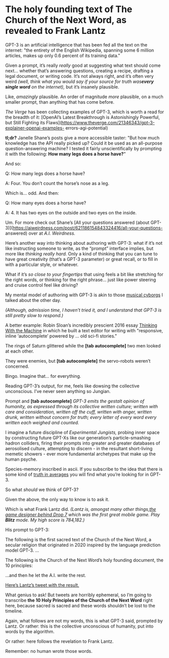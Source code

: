 # The holy founding text of The Church of the Next Word, as revealed to Frank Lantz

GPT-3 is an artificial intelligence that has been fed all the text on the
internet: "the entirety of the English Wikipedia, spanning some 6 million
articles, makes up only 0.6 percent of its training data."

Given a prompt, it’s really _really_ good at suggesting what text should come
next… whether that’s answering questions, creating a recipe, drafting a legal
document, or writing code. It’s not always right, and it’s often very weird
_(well, think what you would say if your source for truth was**every single
word** on the internet),_ but it’s insanely plausible.

Like, _amazingly_ plausible. An order of magnitude _more_ plausible, on a much
smaller prompt, than anything that has come before.

_The Verge_ has been collecting examples of GPT-3, which is worth a read for
the breadth of it: [OpenAI’s Latest Breakthrough is Astonishingly Powerful,
but Still Fighting its
Flaws](https://www.theverge.com/21346343/gpt-3-explainer-openai-examples-
errors-agi-potential)

**tl;dr?** Janelle Shane’s posts give a more accessible taster: "But how much
knowledge has the API really picked up? Could it be used as an all-purpose
question-answering machine? I tested it fairly unscientifically by prompting
it with the following: **How many legs does a horse have?**"

And so:

Q: How many legs does a horse have?

A: Four. You don’t count the horse’s nose as a leg.

Which is… odd. And then:

Q: How many eyes does a horse have?

A: 4. It has two eyes on the outside and two eyes on the inside.

Um. For more check out Shane’s [All your questions answered (about
GPT-3)](https://aiweirdness.com/post/621186154843324416/all-your-questions-
answered) over at _A.I. Weirdness._

Here’s another way into thinking about authoring with GPT-3: what if it’s not
like instructing someone to write, as the “prompt” interface implies, but more
like _thinking really hard._ Only a kind of thinking that you can tune to have
great creativity (that’s a GPT-3 parameter) or great recall, or to fill in
with a particular style, or whatever.

What if it’s _so close to your fingertips_ that using feels a bit like
stretching for the right words, or thinking for the right phrase… just like
power steering and cruise control feel like driving?

My mental model of authoring with GPT-3 is akin to those [musical
cyborgs](/home/2020/05/29/musical_cyborgs) I talked about the other day.

_(Although, admission time, I haven’t tried it, and I understand that GPT-3 is
still pretty slow to respond.)_

A better example: Robin Sloan’s incredibly prescient 2016 essay [Thinking With
the Machine](https://www.robinsloan.com/notes/writing-with-the-machine/) in
which he built a text editor for writing with "responsive, inline
‘autocomplete’ powered by … old sci-fi stories."

The rings of Saturn glittered while the **[tab autocomplete]** two men looked
at each other.

They were enemies, but **[tab autocomplete]** the servo-robots weren’t
concerned.

Bingo. Imagine that… for everything.

Reading GPT-3’s output, for me, feels like dowsing the collective unconscious.
I’ve never seen anything so Jungian.

Prompt and **[tab autocomplete]** _GPT-3 emits the gestalt opinion of
humanity, as expressed through its collective written culture; written with
care and consideration, written off the cuff, written with anger, written
drunk, written without concern for truth; every letter of every word every
written each weighed and counted._

I imagine a future discipline of _Experimental Jungists,_ probing inner space
by constructing future GPT-Xs like our generation’s particle-smashing hadron
colliders, firing their prompts into greater and greater databases of
aerosolised culture, attempting to discern - in the resultant short-living
memetic showers - ever more fundamental archetypes that make up the human
psyche.

Species-memory inscribed in ascii. If you subscribe to the idea that there is
some kind of [truth in
averages](http://news.bbc.co.uk/1/hi/technology/3107455.stm) you will find
what you’re looking for in GPT-3.

So what _should_ we think of GPT-3?

Given the above, the only way to know is to ask it.

Which is what Frank Lantz did. _(Lantz is, amongst many other things,[the game
designer behind Drop 7](http://www.franklantz.net/work#/mountains/) which was
the first great mobile game. Play **Blitz** mode. My high score is 784,182.)_

His prompt to GPT-3:

The following is the first sacred text of the Church of the Next Word, a
secular religion that originated in 2020 inspired by the language prediction
model GPT-3. …

The following is the Church of the Next Word’s holy founding document, the 10
principles:

…and then he let the A.I. write the rest.

[Here’s Lantz’s tweet with the
result.](https://twitter.com/flantz/status/1284322274313752576?s=20)

What genius to ask! But tweets are horribly ephemeral, so I’m going to
transcribe **the 10 Holy Principles of the Church of the Next Word** right
here, because sacred is sacred and these words shouldn’t be lost to the
timeline.

Again, what follows are not my words, this is what GPT-3 said, prompted by
Lantz. Or rather: this is the collective unconscious of humanity, put into
words by the algorithm.

Or rather: here follows the revelation to Frank Lantz.

Remember: no human wrote those words.
